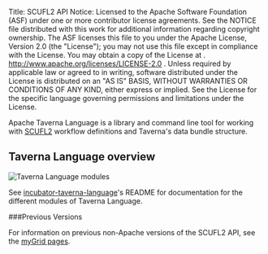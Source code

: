 Title:     SCUFL2 API
Notice:    Licensed to the Apache Software Foundation (ASF) under one
           or more contributor license agreements.  See the NOTICE file
           distributed with this work for additional information
           regarding copyright ownership.  The ASF licenses this file
           to you under the Apache License, Version 2.0 (the
           "License"); you may not use this file except in compliance
           with the License.  You may obtain a copy of the License at
           .
             http://www.apache.org/licenses/LICENSE-2.0
           .
           Unless required by applicable law or agreed to in writing,
           software distributed under the License is distributed on an
           "AS IS" BASIS, WITHOUT WARRANTIES OR CONDITIONS OF ANY
           KIND, either express or implied.  See the License for the
           specific language governing permissions and limitations
           under the License.

Apache Taverna Language is a library and command line tool for working with [SCUFL2](./) workflow definitions and Taverna's data bundle structure.

## Taverna Language overview

![Taverna Language modules](/img/Taverna_Language_Modules.png)

See [incubator-taverna-language](https://github.com/apache/incubator-taverna-language)'s README for documentation for the different modules of Taverna Language.

###Previous Versions

For information on previous non-Apache versions of the SCUFL2 API, see the 
   [myGrid pages](http://dev.mygrid.org.uk/wiki/display/developer/SCUFL2+API).


